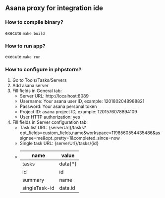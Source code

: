 ## Asana proxy for integration ide

### How to compile binary?
execute `make build`

### How to run app?
execute `make run`

### How to configure in phpstorm?
1. Go to Tools/Tasks/Servers
2. Add asana server
3. Fill fields in General tab: 
   - Server URL: http://localhost:8089
   - Username: Your asana user ID, example: 1201802048988821
   - Password: Your asana personal token
   - Project ID: asana project ID, example: 1201576078894109
   - User HTTP authorization: yes
4. Fill fields in Server configuration tab:
   - Task list URL: {serverUrl}/tasks?opt_fields=custom_fields,name&workspace=1198560554435486&assignee=me&opt_pretty=1&completed_since=now
   - Single task URL: {serverUrl}/tasks/{id}
   - | name          | value         |
     |---------------|---------------|
     | tasks         | data[*]       |
     | id            | id            |
     | summary       | name          |
     | singleTask-id | data.id       |

